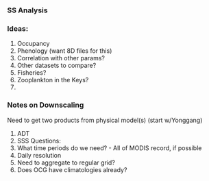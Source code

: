 ### SS Analysis

### Ideas:  
1. Occupancy
2. Phenology (want 8D files for this)
3. Correlation with other params?
4. Other datasets to compare? 
5. Fisheries?
6. Zooplankton in the Keys?
7. 


### Notes on Downscaling

Need to get two products from physical model(s) (start w/Yonggang)
1. ADT
2. SSS
Questions:
1. What time periods do we need? - All of MODIS record, if possible
2. Daily resolution
3. Need to aggregate to regular grid?
4. Does OCG have climatologies already?


